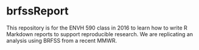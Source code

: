 # brfssReport

This repository is for the ENVH 590 class in 2016 to learn how to write R Markdown reports to support reproducible research.  We are replicating an analysis using BRFSS from a recent MMWR.

